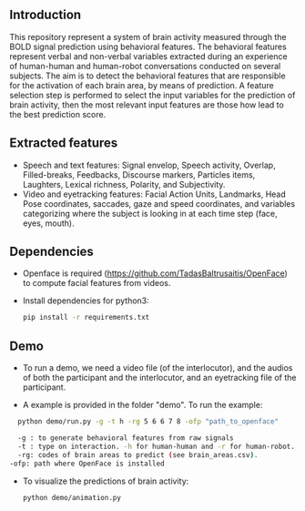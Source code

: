<!--- ## Introduction --->
## Introduction
This repository represent a system of brain activity measured through the BOLD signal prediction using behavioral features.
The behavioral features represent verbal and non-verbal variables extracted during an experience of human-human and human-robot conversations conducted on several subjects.
The aim is to detect the behavioral features that are responsible for the activation of each brain area, by means of prediction.
A feature selection step is performed to select the input variables for the prediction of brain activity, then the most relevant input features are those how lead to the best prediction score.

## Extracted features
* Speech and text features:  Signal envelop, Speech activity, Overlap, Filled-breaks, Feedbacks, Discourse markers, Particles items, Laughters, Lexical richness, Polarity, and Subjectivity.
* Video and eyetracking features: Facial Action Units, Landmarks, Head Pose coordinates, saccades, gaze and speed coordinates, and variables categorizing where the subject is looking in at each time step (face, eyes, mouth).


## Dependencies

  * Openface is required (https://github.com/TadasBaltrusaitis/OpenFace) to compute facial features from videos.

  * Install dependencies for python3:
    ```bash
    pip install -r requirements.txt
    ```


## Demo
  * To run a demo, we need a video file (of the interlocutor), and the audios of both the participant and the interlocutor, and an eyetracking file of the participant.

  * A example is provided in the folder "demo". To run the example:
  ```bash
	python demo/run.py -g -t h -rg 5 6 6 7 8 -ofp "path_to_openface"

	-g : to generate behavioral features from raw signals
	-t : type on interaction. -h for human-human and -r for human-robot.
	-rg: codes of brain areas to predict (see brain_areas.csv).
  -ofp: path where OpenFace is installed
  ```
  * To visualize the predictions of brain activity:

	```bash
	python demo/animation.py
	```



<!---
## Data
The data are recorded during an experience of human-human and human-robot conversations
conducted on more than twenty participants, and divided into a set of
four sessions, where each one contains six conversations of sixty seconds each.
The conversations are performed under the same experimental conditions, but
alternatively with a human and a robot. The conversations are in a form of face
to face talk about images, in the same time, brain activity is obtained by fMRI,
as well as eye movement of the participant, the audio files of both the agent
and the participants, and the videos of the agent.

## Time series extraction
### Processing neuro-physiological signals
The brain activity is obtained by fMRI, where the
BOLD signal is measured in different brain area during conversations. Each
conversation spans one minute, and the observations are spaced 1.205 seconds
apart. As a consequence, for each subject, the activities of 277 areas are recorded
by averaging voxels activity in each area.

### Processing audios
*  First, speech to text is performed then transcriptions are generated from audio files and the associated text.
*  We extract time series from the transcriptions,  represented by the following features:
Speech signal, Speech activity, Overlap, filled breaks, feedbacks, Discourse markers, particles items, laughters, lexical richness, polarity, and subjectivity.

### Processing videos
* We use OpenFace to extract the following features:
 * Facial Action Units
 * Landmarks
 * Head Pose Estimation
* Finally, we construct time series using these features  by analyzing each image of the videos.

### Processing eyetracking data
* An eyetracking system is used to record the gaze coordinates. We process the data and compute the gradient,
then we project the coordinates on visual stimulation to record where the subject is looking in at each time step (face, eyes, mouth, else).
--->
